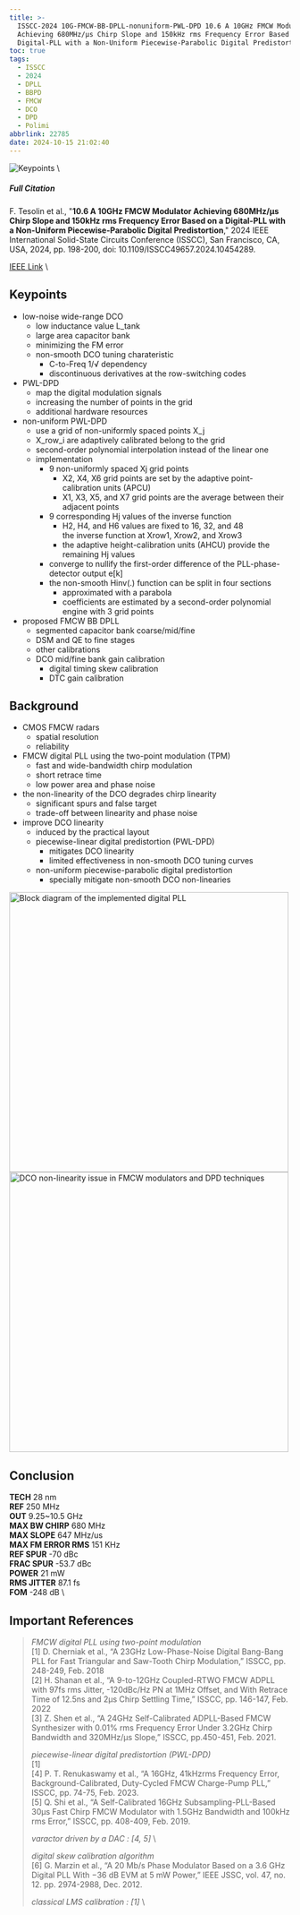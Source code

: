 ```yaml
---
title: >-
  ISSCC-2024 10G-FMCW-BB-DPLL-nonuniform-PWL-DPD 10.6 A 10GHz FMCW Modulator
  Achieving 680MHz/μs Chirp Slope and 150kHz rms Frequency Error Based on a
  Digital-PLL with a Non-Uniform Piecewise-Parabolic Digital Predistortion
toc: true
tags:
  - ISSCC
  - 2024
  - DPLL
  - BBPD
  - FMCW
  - DCO
  - DPD
  - Polimi
abbrlink: 22785
date: 2024-10-15 21:02:40
---
```


![Keypoints](https://s21.ax1x.com/2024/10/15/pAtx8fI.png) \

##### Full Citation

F. Tesolin et al., "**10.6 A 10GHz FMCW Modulator Achieving 680MHz/μs Chirp Slope and 150kHz rms Frequency Error Based on a Digital-PLL with a Non-Uniform Piecewise-Parabolic Digital Predistortion**," 2024 IEEE International Solid-State Circuits Conference (ISSCC), San Francisco, CA, USA, 2024, pp. 198-200, doi: 10.1109/ISSCC49657.2024.10454289.

[IEEE Link](https://ieeexplore.ieee.org/document/10454289) \

## Keypoints

- low-noise wide-range DCO
  - low inductance value L_tank
  - large area capacitor bank
  - minimizing the FM error
  - non-smooth DCO tuning charateristic
    - C-to-Freq 1/√ dependency
    - discontinuous derivatives at the row-switching codes
- PWL-DPD
  - map the digital modulation signals
  - increasing the number of points in the grid
  - additional hardware resources
- non-uniform PWL-DPD
  - use a grid of non-uniformly spaced points X_j
  - X_row_i are adaptively calibrated belong to the grid
  - second-order polynomial interpolation instead of the linear one
  - implementation
    - 9 non-uniformly spaced Xj grid points
      - X2, X4, X6 grid points are set by the adaptive point-calibration units (APCU)
      - X1, X3, X5, and X7 grid points are the average between their adjacent points
    - 9 corresponding Hj values of the inverse function
      - H2, H4, and H6 values are fixed to 16, 32, and 48 \
        the inverse function at Xrow1, Xrow2, and Xrow3
      - the adaptive height-calibration units (AHCU) provide the remaining Hj values
    - converge to nullify the first-order difference of the PLL-phase-detector output e[k]
    - the non-smooth Hinv(.) function can be split in four sections 
      - approximated with a parabola
      - coefficients are estimated by a second-order polynomial engine with 3 grid points
- proposed FMCW BB DPLL
  - segmented capacitor bank coarse/mid/fine
  - DSM and QE to fine stages
  - other calibrations
  - DCO mid/fine bank gain calibration
    - digital timing skew calibration
    - DTC gain calibration

## Background

- CMOS FMCW radars
  - spatial resolution
  - reliability
- FMCW digital PLL using the two-point modulation (TPM)
  - fast and wide-bandwidth chirp modulation
  - short retrace time
  - low power area and phase noise
- the non-linearity of the DCO degrades chirp linearity
  - significant spurs and false target
  - trade-off between linearity and phase noise
- improve DCO linearity
  - induced by the practical layout
  - piecewise-linear digital predistortion (PWL-DPD)
    - mitigates DCO linearity
    - limited effectiveness in non-smooth DCO tuning curves
  - non-uniform piecewise-parabolic digital predistortion
    - specially mitigate non-smooth DCO non-linearies


<img src="https://s21.ax1x.com/2024/10/15/pAtx3tA.png" width = "500" alt="Block diagram of the implemented digital PLL" align=center />

<img src="https://s21.ax1x.com/2024/10/15/pAtx1kd.png" width = "500" alt="DCO non-linearity issue in FMCW modulators and DPD techniques" align=center />

## Conclusion

**TECH**  28 nm \
**REF**  250 MHz \
**OUT**  9.25~10.5 GHz \
**MAX BW CHIRP**  680 MHz \
**MAX SLOPE**  647 MHz/us \
**MAX FM ERROR RMS** 151 KHz \
**REF SPUR**  -70 dBc \
**FRAC SPUR**  -53.7 dBc \
**POWER**  21 mW  \
**RMS JITTER**  87.1 fs \
**FOM**  -248 dB \

## Important References

> *FMCW digital PLL using two-point modulation* \
> [1] D. Cherniak et al., “A 23GHz Low-Phase-Noise Digital Bang-Bang PLL for Fast Triangular and Saw-Tooth Chirp Modulation,” ISSCC, pp. 248-249, Feb. 2018 \
> [2] H. Shanan et al., “A 9-to-12GHz Coupled-RTWO FMCW ADPLL with 97fs rms Jitter, -120dBc/Hz PN at 1MHz Offset, and With Retrace Time of 12.5ns and 2μs Chirp Settling Time,” ISSCC, pp. 146-147, Feb. 2022 \
> [3] Z. Shen et al., “A 24GHz Self-Calibrated ADPLL-Based FMCW Synthesizer with 0.01% rms Frequency Error Under 3.2GHz Chirp Bandwidth and 320MHz/μs Slope,” ISSCC, pp.450-451, Feb. 2021.
> 
> *piecewise-linear digital predistortion (PWL-DPD)* \
> [1] \
> [4] P. T. Renukaswamy et al., “A 16GHz, 41kHzrms Frequency Error, Background-Calibrated, Duty-Cycled FMCW Charge-Pump PLL,” ISSCC, pp. 74-75, Feb. 2023. \
> [5] Q. Shi et al., “A Self-Calibrated 16GHz Subsampling-PLL-Based 30μs Fast Chirp FMCW Modulator with 1.5GHz Bandwidth and 100kHz rms Error,” ISSCC, pp. 408-409, Feb. 2019.
> 
> *varactor driven by a DAC :  [4, 5]* \
> 
> *digital skew calibration algorithm* \
> [6] G. Marzin et al., “A 20 Mb/s Phase Modulator Based on a 3.6 GHz Digital PLL With −36 dB EVM at 5 mW Power,” IEEE JSSC, vol. 47, no. 12. pp. 2974-2988, Dec. 2012.
> 
> *classical LMS calibration :  [1]* \